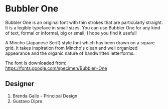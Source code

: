 # Bubbler One
Bubbler One is an original font with thin strokes that are particularly
straight. It is a legible typeface in small sizes. You can use Bubbler One for
any kind of text, formal or informal, big or small; I hope you find it useful!

A Mincho (Japanese Serif) style font which has been drawn on a square grid. It
takes inspiration from Mincho's clean and well organized appearance and the
organic nature of handwritten letterforms.

The font is downloaded from:
https://fonts.google.com/specimen/Bubbler+One




## Designer
1. Brenda Gallo - Principal Design
2. Gustavo Dipre
